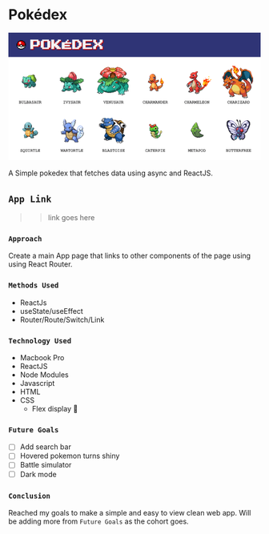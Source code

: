 # Pokédex

![pokedex screenshot](Assets/mainScreenShot.png)

A Simple pokedex that fetches data using async and ReactJS.

## `App Link`

> > link goes here

### `Approach`

Create a main App page that links to other components of the page using using React Router.

### `Methods Used`

- ReactJs
- useState/useEffect
- Router/Route/Switch/Link

### `Technology Used`

- Macbook Pro
- ReactJS
- Node Modules
- Javascript
- HTML
- CSS
  - Flex display :muscle:

### `Future Goals`

- [ ] Add search bar
- [ ] Hovered pokemon turns shiny
- [ ] Battle simulator
- [ ] Dark mode

### `Conclusion`

Reached my goals to make a simple and easy to view clean web app. Will be adding more from `Future Goals` as the cohort goes.

